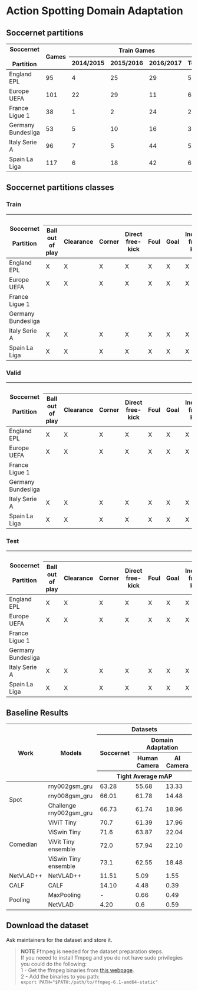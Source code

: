 # Action Spotting Domain Adaptation

## Soccernet partitions

<table>
<thead>
  <tr>
    <th rowspan="2">Soccernet<br><br>Partition<br></th>
    <th rowspan="2">Games</th>
    <th colspan="4">Train Games</th>
    <th colspan="4">Valid Games</th>
    <th colspan="4">Test Games</th>
  </tr>
  <tr>
    <th>2014/2015<br></th>
    <th>2015/2016</th>
    <th>2016/2017</th>
    <th>Total</th>
    <th>2014/2015<br></th>
    <th>2015/2016</th>
    <th>2016/2017</th>
    <th>Total</th>
    <th>2014/2015<br></th>
    <th>2015/2016</th>
    <th>2016/2017</th>
    <th>Total</th>
  </tr>
</thead>
<tbody>
  <tr>
    <td>England EPL</td>
    <td>95</td>
    <td>4</td>
    <td>25</td>
    <td>29</td>
    <td>58</td>
    <td>1</td>
    <td>12</td>
    <td>6</td>
    <td>19</td>
    <td>1</td>
    <td>12</td>
    <td>5</td>
    <td>18</td>
  </tr>
  <tr>
    <td>Europe UEFA</td>
    <td>101</td>
    <td>22</td>
    <td>29</td>
    <td>11</td>
    <td>62</td>
    <td>8</td>
    <td>10</td>
    <td>2</td>
    <td>20</td>
    <td>7</td>
    <td>6</td>
    <td>6</td>
    <td>19</td>
  </tr>
  <tr>
    <td>France Ligue 1</td>
    <td>38</td>
    <td>1</td>
    <td>2</td>
    <td>24</td>
    <td>27</td>
    <td>0</td>
    <td>1</td>
    <td>8</td>
    <td>9</td>
    <td>0</td>
    <td>0</td>
    <td>2</td>
    <td>2</td>
  </tr>
  <tr>
    <td>Germany Bundesliga</td>
    <td>53</td>
    <td>5</td>
    <td>10</td>
    <td>16</td>
    <td>31</td>
    <td>2</td>
    <td>4</td>
    <td>2</td>
    <td>8</td>
    <td>1</td>
    <td>4</td>
    <td>9</td>
    <td>14</td>
  </tr>
  <tr>
    <td>Italy Serie A</td>
    <td>96</td>
    <td>7</td>
    <td>5</td>
    <td>44</td>
    <td>56</td>
    <td>3</td>
    <td>1</td>
    <td>14</td>
    <td>18</td>
    <td>1</td>
    <td>3</td>
    <td>18</td>
    <td>22</td>
  </tr>
  <tr>
    <td>Spain La Liga</td>
    <td>117</td>
    <td>6</td>
    <td>18</td>
    <td>42</td>
    <td>66</td>
    <td>6</td>
    <td>9</td>
    <td>11</td>
    <td>26</td>
    <td>6</td>
    <td>9</td>
    <td>10</td>
    <td>25</td>
  </tr>
</tbody>
</table>

## Soccernet partitions classes

### Train

<table>
<thead>
  <tr>
    <th rowspan="2">Soccernet<br><br>Partition<br></th>
    <th colspan="18">Train Classes</th>
  </tr>
  <tr>
    <th>Ball out of play</th>
    <th>Clearance</th>
    <th>Corner</th>
    <th>Direct free-kick</th>
    <th>Foul</th>
    <th>Goal</th>
    <th>Indirect free-kick</th>
    <th>Kick-off</th>
    <th>Offside</th>
    <th>Penalty</th>
    <th>Red card</th>
    <th>Shots off target</th>
    <th>Shots on target</th>
    <th>Substitution</th>
    <th>Throw-in</th>
    <th>Yellow card</th>
    <th>Yellow-&gt;red card</th>
    <th>Total</th>
  </tr>
</thead>
<tbody>
  <tr>
    <td>England EPL</td>
    <td>X</td>
    <td>X</td>
    <td>X</td>
    <td>X</td>
    <td>X</td>
    <td>X</td>
    <td>X</td>
    <td>X</td>
    <td>X</td>
    <td>X</td>
    <td>X</td>
    <td>X</td>
    <td>X</td>
    <td>X</td>
    <td>X</td>
    <td>X</td>
    <td>X</td>
    <td>17</td>
  </tr>
  <tr>
    <td>Europe UEFA</td>
    <td>X</td>
    <td>X</td>
    <td>X</td>
    <td>X</td>
    <td>X</td>
    <td>X</td>
    <td>X</td>
    <td>X</td>
    <td>X</td>
    <td>X</td>
    <td>X</td>
    <td>X</td>
    <td>X</td>
    <td>X</td>
    <td>X</td>
    <td>X</td>
    <td>X</td>
    <td>17</td>
  </tr>
  <tr>
    <td>France Ligue 1</td>
    <td></td>
    <td></td>
    <td></td>
    <td></td>
    <td></td>
    <td></td>
    <td></td>
    <td></td>
    <td></td>
    <td></td>
    <td></td>
    <td></td>
    <td></td>
    <td></td>
    <td></td>
    <td></td>
    <td></td>
    <td></td>
  </tr>
  <tr>
    <td>Germany Bundesliga</td>
    <td></td>
    <td></td>
    <td></td>
    <td></td>
    <td></td>
    <td></td>
    <td></td>
    <td></td>
    <td></td>
    <td></td>
    <td></td>
    <td></td>
    <td></td>
    <td></td>
    <td></td>
    <td></td>
    <td></td>
    <td></td>
  </tr>
  <tr>
    <td>Italy Serie A</td>
    <td>X</td>
    <td>X</td>
    <td>X</td>
    <td>X</td>
    <td>X</td>
    <td>X</td>
    <td>X</td>
    <td>X</td>
    <td>X</td>
    <td>X</td>
    <td>X</td>
    <td>X</td>
    <td>X</td>
    <td>X</td>
    <td>X</td>
    <td>X</td>
    <td>X</td>
    <td>17</td>
  </tr>
  <tr>
    <td>Spain La Liga</td>
    <td>X</td>
    <td>X</td>
    <td>X</td>
    <td>X</td>
    <td>X</td>
    <td>X</td>
    <td>X</td>
    <td>X</td>
    <td>X</td>
    <td>X</td>
    <td>X</td>
    <td>X</td>
    <td>X</td>
    <td>X</td>
    <td>X</td>
    <td>X</td>
    <td>X</td>
    <td>17</td>
  </tr>
</tbody>
</table>

### Valid

<table>
<thead>
  <tr>
    <th rowspan="2">Soccernet<br><br>Partition<br></th>
    <th colspan="18">Valid Classes</th>
  </tr>
  <tr>
    <th>Ball out of play</th>
    <th>Clearance</th>
    <th>Corner</th>
    <th>Direct free-kick</th>
    <th>Foul</th>
    <th>Goal</th>
    <th>Indirect free-kick</th>
    <th>Kick-off</th>
    <th>Offside</th>
    <th>Penalty</th>
    <th>Red card</th>
    <th>Shots off target</th>
    <th>Shots on target</th>
    <th>Substitution</th>
    <th>Throw-in</th>
    <th>Yellow card</th>
    <th>Yellow-&gt;red card</th>
    <th>Total</th>
  </tr>
</thead>
<tbody>
  <tr>
    <td>England EPL</td>
    <td>X</td>
    <td>X</td>
    <td>X</td>
    <td>X</td>
    <td>X</td>
    <td>X</td>
    <td>X</td>
    <td>X</td>
    <td>X</td>
    <td>X</td>
    <td>X</td>
    <td>X</td>
    <td>X</td>
    <td>X</td>
    <td>X</td>
    <td>X</td>
    <td>-</td>
    <td>16</td>
  </tr>
  <tr>
    <td>Europe UEFA</td>
    <td>X</td>
    <td>X</td>
    <td>X</td>
    <td>X</td>
    <td>X</td>
    <td>X</td>
    <td>X</td>
    <td>X</td>
    <td>X</td>
    <td>X</td>
    <td>X</td>
    <td>X</td>
    <td>X</td>
    <td>X</td>
    <td>X</td>
    <td>X</td>
    <td>X</td>
    <td>17</td>
  </tr>
  <tr>
    <td>France Ligue 1</td>
    <td></td>
    <td></td>
    <td></td>
    <td></td>
    <td></td>
    <td></td>
    <td></td>
    <td></td>
    <td></td>
    <td></td>
    <td></td>
    <td></td>
    <td></td>
    <td></td>
    <td></td>
    <td></td>
    <td></td>
    <td></td>
  </tr>
  <tr>
    <td>Germany Bundesliga</td>
    <td></td>
    <td></td>
    <td></td>
    <td></td>
    <td></td>
    <td></td>
    <td></td>
    <td></td>
    <td></td>
    <td></td>
    <td></td>
    <td></td>
    <td></td>
    <td></td>
    <td></td>
    <td></td>
    <td></td>
    <td></td>
  </tr>
  <tr>
    <td>Italy Serie A</td>
    <td>X</td>
    <td>X</td>
    <td>X</td>
    <td>X</td>
    <td>X</td>
    <td>X</td>
    <td>X</td>
    <td>X</td>
    <td>X</td>
    <td>X</td>
    <td>X</td>
    <td>X</td>
    <td>X</td>
    <td>X</td>
    <td>X</td>
    <td>X</td>
    <td>X</td>
    <td>17</td>
  </tr>
  <tr>
    <td>Spain La Liga</td>
    <td>X</td>
    <td>X</td>
    <td>X</td>
    <td>X</td>
    <td>X</td>
    <td>X</td>
    <td>X</td>
    <td>X</td>
    <td>X</td>
    <td>X</td>
    <td>X</td>
    <td>X</td>
    <td>X</td>
    <td>X</td>
    <td>X</td>
    <td>X</td>
    <td>X</td>
    <td>17</td>
  </tr>
</tbody>
</table>

### Test

<table>
<thead>
  <tr>
    <th rowspan="2">Soccernet<br><br>Partition<br></th>
    <th colspan="18">Test Classes</th>
  </tr>
  <tr>
    <th>Ball out of play</th>
    <th>Clearance</th>
    <th>Corner</th>
    <th>Direct free-kick</th>
    <th>Foul</th>
    <th>Goal</th>
    <th>Indirect free-kick</th>
    <th>Kick-off</th>
    <th>Offside</th>
    <th>Penalty</th>
    <th>Red card</th>
    <th>Shots off target</th>
    <th>Shots on target</th>
    <th>Substitution</th>
    <th>Throw-in</th>
    <th>Yellow card</th>
    <th>Yellow-&gt;red card</th>
    <th>Total</th>
  </tr>
</thead>
<tbody>
  <tr>
    <td>England EPL</td>
    <td>X</td>
    <td>X</td>
    <td>X</td>
    <td>X</td>
    <td>X</td>
    <td>X</td>
    <td>X</td>
    <td>X</td>
    <td>X</td>
    <td>X</td>
    <td>X</td>
    <td>X</td>
    <td>X</td>
    <td>X</td>
    <td>X</td>
    <td>X</td>
    <td>X</td>
    <td>17</td>
  </tr>
  <tr>
    <td>Europe UEFA</td>
    <td>X</td>
    <td>X</td>
    <td>X</td>
    <td>X</td>
    <td>X</td>
    <td>X</td>
    <td>X</td>
    <td>X</td>
    <td>X</td>
    <td>X</td>
    <td>-</td>
    <td>X</td>
    <td>X</td>
    <td>X</td>
    <td>X</td>
    <td>X</td>
    <td>X</td>
    <td>16</td>
  </tr>
  <tr>
    <td>France Ligue 1</td>
    <td></td>
    <td></td>
    <td></td>
    <td></td>
    <td></td>
    <td></td>
    <td></td>
    <td></td>
    <td></td>
    <td></td>
    <td></td>
    <td></td>
    <td></td>
    <td></td>
    <td></td>
    <td></td>
    <td></td>
    <td></td>
  </tr>
  <tr>
    <td>Germany Bundesliga</td>
    <td></td>
    <td></td>
    <td></td>
    <td></td>
    <td></td>
    <td></td>
    <td></td>
    <td></td>
    <td></td>
    <td></td>
    <td></td>
    <td></td>
    <td></td>
    <td></td>
    <td></td>
    <td></td>
    <td></td>
    <td></td>
  </tr>
  <tr>
    <td>Italy Serie A</td>
    <td>X</td>
    <td>X</td>
    <td>X</td>
    <td>X</td>
    <td>X</td>
    <td>X</td>
    <td>X</td>
    <td>X</td>
    <td>X</td>
    <td>X</td>
    <td>X</td>
    <td>X</td>
    <td>X</td>
    <td>X</td>
    <td>X</td>
    <td>X</td>
    <td>X</td>
    <td>17</td>
  </tr>
  <tr>
    <td>Spain La Liga</td>
    <td>X</td>
    <td>X</td>
    <td>X</td>
    <td>X</td>
    <td>X</td>
    <td>X</td>
    <td>X</td>
    <td>X</td>
    <td>X</td>
    <td>X</td>
    <td>X</td>
    <td>X</td>
    <td>X</td>
    <td>X</td>
    <td>X</td>
    <td>X</td>
    <td>X</td>
    <td>17</td>
  </tr>
</tbody>
</table>

## Baseline Results

<table>
<thead>
  <tr>
    <th rowspan="4">Work</th>
    <th rowspan="4">Models</th>
    <th colspan="3">Datasets</th>
  </tr>
  <tr>
    <th rowspan="2">Soccernet</th>
    <th colspan="2">Domain Adaptation</th>
  </tr>
  <tr>
    <th>Human Camera<br></th>
    <th>AI Camera</th>
  </tr>
  <tr>
    <th colspan="3">Tight Average mAP</th>
  </tr>
</thead>
<tbody>
  <tr>
    <td rowspan="3">Spot</td>
    <td>rny002gsm_gru</td>
    <td>63.28</td>
    <td>55.68</td>
    <td>13.33</td>
  </tr>
  <tr>
    <td>rny008gsm_gru</td>
    <td>66.01</td>
    <td>61.78</td>
    <td>14.48</td>
  </tr>
  <tr>
    <td>Challenge<br>rny002gsm_gru<br></td>
    <td>66.73</td>
    <td>61.74</td>
    <td>18.96</td>
  </tr>
  <tr>
    <td rowspan="4">Comedian</td>
    <td>ViViT Tiny</td>
    <td>70.7</td>
    <td>61.39</td>
    <td>17.96</td>
  </tr>
  <tr>
    <td>ViSwin Tiny</td>
    <td>71.6</td>
    <td>63.87</td>
    <td>22.04</td>
  </tr>
  <tr>
    <td>ViVit Tiny ensemble</td>
    <td>72.0</td>
    <td>57.94</td>
    <td>22.10</td>
  </tr>
  <tr>
    <td>ViSwin Tiny ensemble</td>
    <td>73.1</td>
    <td>62.55</td>
    <td>18.48</td>
  </tr>
  <tr>
    <td>NetVLAD++</td>
    <td>NetVLAD++<br></td>
    <td>11.51</td>
    <td>5.09</td>
    <td>1.55</td>
  </tr>
  <tr>
    <td>CALF</td>
    <td>CALF<br></td>
    <td>14.10</td>
    <td>4.48</td>
    <td>0.39</td>
  </tr>
  <tr>
    <td rowspan="2">Pooling</td>
    <td>MaxPooling</td>
    <td>-</td>
    <td>0.66</td>
    <td>0.49</td>
  </tr>
  <tr>
    <td>NetVLAD</td>
    <td>4.20</td>
    <td>0.6</td>
    <td>0.59</td>
  </tr>
</tbody>
</table>

## Download the dataset

Ask maintainers for the dataset and store it.

> **NOTE**
Ffmpeg is needed for the dataset preparation steps.\
If you neeed to install ffmpeg and you do not have sudo privilegies you could do the following:\
1 - Get the ffmpeg binaries from [this webpage](https://johnvansickle.com/ffmpeg/).\
2 - Add the binaries to you path:\
`export PATH="$PATH:/path/to/ffmpeg-6.1-amd64-static"`
